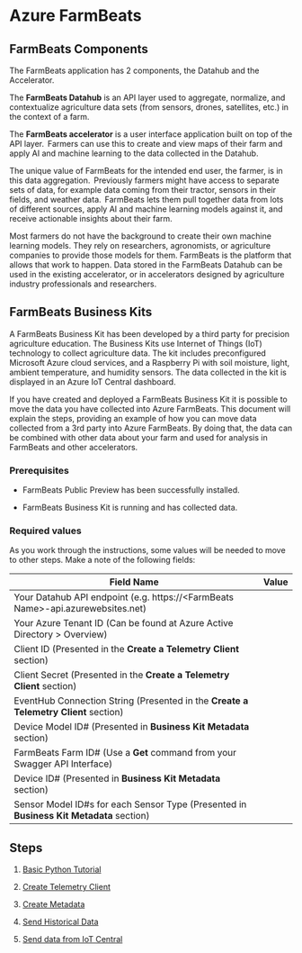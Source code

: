 # Azure FarmBeats

## FarmBeats Components

The FarmBeats application has 2 components, the Datahub and the Accelerator.

The **FarmBeats Datahub** is an API layer used to aggregate, normalize, and contextualize agriculture data sets (from sensors, drones, satellites, etc.) in the context of a farm.

The **FarmBeats accelerator**    is a user interface application built on top of the API layer.  Farmers can use this to create and view maps of their farm and apply AI and machine learning to the data collected in the Datahub.

The unique value of FarmBeats for the intended end user, the farmer, is in this data aggregation.  Previously farmers might have access to separate sets of data, for example data coming from their tractor, sensors in their fields, and weather data.  FarmBeats lets them pull together data from lots of different sources, apply AI and machine learning models against it, and receive actionable insights about their farm.

Most farmers do not have the background to create their own machine learning models.  They rely on researchers, agronomists, or agriculture companies to provide those models for them.  FarmBeats is the platform that allows that work to happen.  Data stored in the FarmBeats Datahub can be used in the existing accelerator, or in accelerators designed by agriculture industry professionals and researchers.

## FarmBeats Business Kits

A FarmBeats Business Kit has been developed by a third party for precision agriculture education.  The Business Kits use Internet of Things (IoT) technology to collect agriculture data.  The kit includes preconfigured Microsoft Azure cloud services, and a Raspberry Pi with soil moisture, light, ambient temperature, and humidity sensors.  The data collected in the kit is displayed in an Azure IoT Central dashboard.

If you have created and deployed a FarmBeats Business Kit it is possible to move the data you have collected into Azure FarmBeats.  This document will explain the steps, providing an example of how you can move data collected from a 3rd party into Azure FarmBeats.  By doing that, the data can be combined with other data about your farm and used for analysis in FarmBeats and other accelerators.

### Prerequisites

- FarmBeats Public Preview has been successfully installed.

- FarmBeats Business Kit is running and has collected data.

### Required values

As you work through the instructions, some values will be needed to move to other steps.  Make a note of the following fields:

|Field Name | Value|
|-----------|--------|
|Your Datahub API endpoint (e.g. https://\<FarmBeats Name>-api.azurewebsites.net)| |
|Your Azure Tenant ID (Can be found at Azure Active Directory > Overview) | |
|Client ID (Presented in the **Create a Telemetry Client** section) | |
|Client Secret (Presented in the **Create a Telemetry Client** section) | |
|EventHub Connection String (Presented in the **Create a Telemetry Client** section) | |
|Device Model ID# (Presented in **Business Kit Metadata** section) | |MAC Address for your raspberry pi | |
|FarmBeats Farm ID# (Use a **Get** command from your Swagger API Interface) | |
|Device ID# (Presented in **Business Kit Metadata** section) | |
|Sensor Model ID#s for each Sensor Type (Presented in **Business Kit Metadata** section) | |

## Steps

1. [Basic Python Tutorial](./Basic_Python.md)

1. [Create Telemetry Client](./Create_telemetry_client.md)

1. [Create Metadata](./Create_metadata.md)

1. [Send Historical Data](./Send_historical_data.md)

1. [Send data from IoT Central](./Send_data_IoTCentral.md)